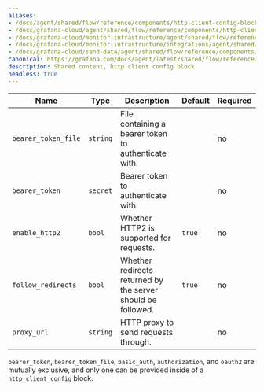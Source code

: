 ```yaml
---
aliases:
- /docs/agent/shared/flow/reference/components/http-client-config-block/
- /docs/grafana-cloud/agent/shared/flow/reference/components/http-client-config-block/
- /docs/grafana-cloud/monitor-infrastructure/agent/shared/flow/reference/components/http-client-config-block/
- /docs/grafana-cloud/monitor-infrastructure/integrations/agent/shared/flow/reference/components/http-client-config-block/
- /docs/grafana-cloud/send-data/agent/shared/flow/reference/components/http-client-config-block/
canonical: https://grafana.com/docs/agent/latest/shared/flow/reference/components/http-client-config-block/
description: Shared content, http client config block
headless: true
---
```


Name                | Type     | Description                                                  | Default | Required
--------------------|----------|--------------------------------------------------------------|---------|---------
`bearer_token_file` | `string` | File containing a bearer token to authenticate with.         |         | no
`bearer_token`      | `secret` | Bearer token to authenticate with.                           |         | no
`enable_http2`      | `bool`   | Whether HTTP2 is supported for requests.                     | `true`  | no
`follow_redirects`  | `bool`   | Whether redirects returned by the server should be followed. | `true`  | no
`proxy_url`         | `string` | HTTP proxy to send requests through.                         |         | no

`bearer_token`, `bearer_token_file`, `basic_auth`, `authorization`, and `oauth2` are mutually exclusive, and only one can be provided inside of a `http_client_config` block.
